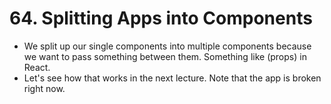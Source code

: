 # 64. Splitting Apps into Components
- We split up our single components into multiple components because we want to pass something between them. Something like (props) in React.
- Let's see how that works in the next lecture. Note that the app is broken right now.